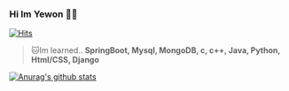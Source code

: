 ### Hi Im Yewon 🐱‍💻

[![Hits](https://hits.seeyoufarm.com/api/count/incr/badge.svg?url=https%3A%2F%2Fgithub.com%2Fhyywon%2Fhit-counter&count_bg=%23B9EC92&title_bg=%23555555&icon=&icon_color=%23FFFF8F&title=hi&edge_flat=false)](https://hits.seeyoufarm.com)

<!--
**hyywon/hyywon** is a ✨ _special_ ✨ repository because its `README.md` (this file) appears on your GitHub profile.

	
  </div>
- 🔭 I’m currently working on ...
- 🌱 I’m currently learning ...
- 👯 I’m looking to collaborate on ...
- 🤔 I’m looking for help with ...
- 💬 Ask me about ...
- 📫 How to reach me: ...
- 😄 Pronouns: ...
- ⚡ Fun fact: ...
-->

>🐱Im learned.. **SpringBoot, Mysql, MongoDB, c, c++, Java, Python, Html/CSS, Django** <br>

  [![Anurag's github stats](https://github-readme-stats.vercel.app/api?username=hyywon&count_private=true&show_icons=true&theme=buefy)](https://github.com/anuraghazra/github-readme-stats)


